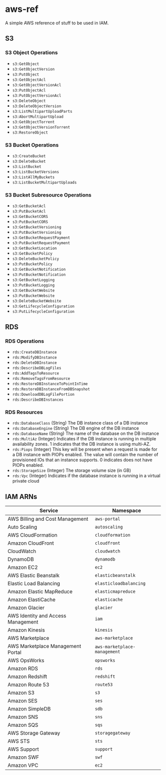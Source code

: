 # aws-ref

A simple AWS reference of stuff to be used in IAM.

## S3

### S3 Object Operations

- `s3:GetObject`
- `s3:GetObjectVersion`
- `s3:PutObject`
- `s3:GetObjectAcl`
- `s3:GetObjectVersionAcl`
- `s3:PutObjectAcl`
- `s3:PutObjectVersionAcl`
- `s3:DeleteObject`
- `s3:DeleteObjectVersion`
- `s3:ListMultipartUploadParts`
- `s3:AbortMultipartUpload`
- `s3:GetObjectTorrent`
- `s3:GetObjectVersionTorrent`
- `s3:RestoreObject`

### S3 Bucket Operations

- `s3:CreateBucket`
- `s3:DeleteBucket`
- `s3:ListBucket`
- `s3:ListBucketVersions`
- `s3:ListAllMyBuckets`
- `s3:ListBucketMultipartUploads`

### S3 Bucket Subresource Operations

- `s3:GetBucketAcl`
- `s3:PutBucketAcl`
- `s3:GetBucketCORS`
- `s3:PutBucketCORS`
- `s3:GetBucketVersioning`
- `s3:PutBucketVersioning`
- `s3:GetBucketRequestPayment`
- `s3:PutBucketRequestPayment`
- `s3:GetBucketLocation`
- `s3:GetBucketPolicy`
- `s3:DeleteBucketPolicy`
- `s3:PutBucketPolicy`
- `s3:GetBucketNotification`
- `s3:PutBucketNotification`
- `s3:GetBucketLogging`
- `s3:PutBucketLogging`
- `s3:GetBucketWebsite`
- `s3:PutBucketWebsite`
- `s3:DeleteBucketWebsite`
- `s3:GetLifecycleConfiguration`
- `s3:PutLifecycleConfiguration`

## RDS

### RDS Operations

- `rds:CreateDBInstance`
- `rds:ModifyDBInstance`
- `rds:DeleteDBInstance`
- `rds:DescribeDBLogFiles`
- `rds:AddTagsToResource`
- `rds:RemoveTagsFromResource`
- `rds:RestoreDBInstanceToPointInTime`
- `rds:RestoreDBInstanceFromDBSnapshot`
- `rds:DownloadDBLogFilePortion`
- `rds:DescribeDBInstances`

### RDS Resources

- `rds:DatabaseClass` (String) The DB instance class of a DB instance
- `rds:DatabaseEngine` (String) The DB engine of the DB instance
- `rds:DatabaseName` (String) The name of the database on the DB instance
- `rds:MultiAz` (Integer) Indicates if the DB instance is running in multiple availability zones. 1 indicates that the DB instance is using multi-AZ.
- `rds:Piops` (Integer) This key will be present when a request is made for a DB instance with PIOPs enabled. The value will contain the number of provisioned IOs that an instance supports. 0 indicates does not have PIOPs enabled.
- `rds:StorageSize` (Integer) The storage volume size (in GB)
- `rds:Vpc` (Integer) Indicates if the database instance is running in a virtual private cloud

## IAM ARNs

| Service                            | Namespace                    |
| ---------------------------------- | ---------------------------- |
| AWS Billing and Cost Management    | `aws-portal`                 |
| Auto Scaling                       | `autoscaling`                |
| AWS CloudFormation                 | `cloudformation`             |
| Amazon CloudFront                  | `cloudfront`                 |
| CloudWatch                         | `cloudwatch`                 |
| DynamoDB                           | `dynamodb`                   |
| Amazon EC2                         | `ec2`                        |
| AWS Elastic Beanstalk              | `elasticbeanstalk`           |
| Elastic Load Balancing             | `elasticloadbalancing`       |
| Amazon Elastic MapReduce           | `elasticmapreduce`           |
| Amazon ElastiCache                 | `elasticache`                |
| Amazon Glacier                     | `glacier`                    |
| AWS Identity and Access Management | `iam`                        |
| Amazon Kinesis                     | `kinesis`                    |
| AWS Marketplace                    | `aws-marketplace`            |
| AWS Marketplace Management Portal  | `aws-marketplace-management` |
| AWS OpsWorks                       | `opsworks`                   |
| Amazon RDS                         | `rds`                        |
| Amazon Redshift                    | `redshift`                   |
| Amazon Route 53                    | `route53`                    |
| Amazon S3                          | `s3`                         |
| Amazon SES                         | `ses`                        |
| Amazon SimpleDB                    | `sdb`                        |
| Amazon SNS                         | `sns`                        |
| Amazon SQS                         | `sqs`                        |
| AWS Storage Gateway                | `storagegateway`             |
| AWS STS                            | `sts`                        |
| AWS Support                        | `support`                    |
| Amazon SWF                         | `swf`                        |
| Amazon VPC                         | `ec2`                        |
